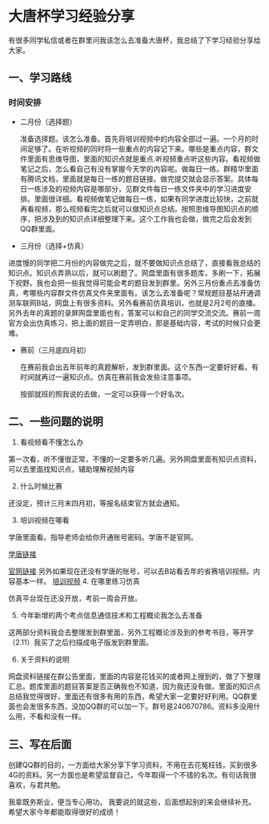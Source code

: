 # 大唐杯学习经验分享

有很多同学私信或者在群里问我该怎么去准备大唐杯，我总结了下学习经验分享给大家。

## 一、学习路线

### 时间安排

* 二月份（选择题）

  准备选择题。该怎么准备。首先将培训视频中的内容全部过一遍。一个月的时间足够了。在听视频的同时将一些重点的内容记下来。哪些是重点内容，群文件里面有思维导图，里面的知识点就是重点.听视频重点听这些内容。看视频做笔记之后，怎么看自己有没有掌握今天学的内容呢。做每日一练。群精华里面有腾讯文档，里面就是每日一练的题目链接。做完提交就会显示答案。具体每日一练涉及的视频内容是哪部分，见群文件每日一练文件夹中的学习进度安排。里面很详细。看视频做笔记做每日一练，如果有同学进度比较快，之前就再看视频，那么视频看完之后就可以做知识点总结。按照思维导图知识点的顺序，把涉及到的知识点详细整理下来。这个工作我也会做，做完之后会发到QQ群里面。

* 三月份（选择+仿真）

进度慢的同学把二月份的内容做完之后，就不要做知识点总结了，直接看我总结的知识点。知识点弄熟以后，就可以刷题了。网盘里面有很多题库，多刷一下，拓展下视野。我也会把一些我觉得可能会考的题目发到群里。另外三月份重点去准备仿真，考哪些内容群文件仿真文件夹里面有。该怎么去准备呢？常规题目基站开通调测车联网B站，网盘上有很多资料。另外看赛前仿真培训，也就是2月2号的直播。另外去年的真题的录屏网盘里面也有，答案可以和自己的同学交流交流。赛前一周官方会出仿真练习，把上面的题目一定弄明白，那是基础内容，考试的时候只会更难。

* 赛前（三月底四月初）

  在赛前我会出去年前年的真题解析，发到群里面。这个东西一定要好好看。有时间就再过一遍知识点。仿真在赛前我会发些注意事项。

  按部就班的照我说的去做，一定可以获得一个好名次。

## 二、一些问题的说明

1. 看视频看不懂怎么办

第一次看，听不懂很正常，不懂的一定要多听几遍。另外网盘里面有知识点资料，可以去里面找知识点，辅助理解视频内容

2. 什么时候比赛

还没定，预计三月末四月初，等报名结束官方就会通知。

3. 培训视频在哪看

学唐里面看。指导老师会给你开通账号密码。学唐不是官网。

[学唐链接](https://dtmobile.yunxuetang.cn/)

[官网链接](https://dtcup.dtxiaotangren.com/)
另外如果现在还没有学唐的账号，可以去B站看去年的省赛培训视频。内容基本一样。
[培训视频](https://www.bilibili.com/video/BV1W3411K7FZ/?spm_id_from=333.1007.top_right_bar_window_custom_collection.content.click&vd_source=5940e85c0b18a907a0fdea51914b4f65)
4. 在哪里练习仿真

仿真平台现在还没开放，考前一周会开放。

5. 今年新增的两个考点信息通信技术和工程概论我怎么去准备

这两部分资料我会去整理发到群里面，另外工程概论涉及到的参考书目，等开学（2.11）我买了之后扫描成电子版发到群里面。

6. 关于资料的说明

网盘资料链接在群公告里面，里面的内容是花钱买的或者网上搜到的，做了下整理汇总。题库里面的题目答案是否正确我也不知道，因为我还没有做。里面的知识点总结我觉得很好，里面还有很多有用的东西，希望大家一定要好好利用。QQ群里面也会发很多东西，没加QQ群的可以加一下。群号是240670786。资料多没用什么用，不看和没有一样。

## 三、写在后面

  创建QQ群的目的，一方面给大家分享下学习资料，不用在去花冤枉钱，买到很多4G的资料。另一方面也是希望监督自己，今年取得一个不错的名次。有句话我很喜欢，与君共勉。

  我辈既务斯业，便当专心用功。
我要说的就这些，后面想起别的来会继续补充。
希望大家今年都能取得很好的成绩！